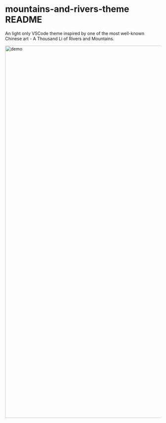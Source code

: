 # mountains-and-rivers-theme README

An light only VSCode theme inspired by one of the most well-known Chinese art - A Thousand Li of Rivers and Mountains.

<img width="1203" alt="demo" src="https://user-images.githubusercontent.com/2382185/226259376-c419b4ec-6d08-44a7-ad99-5c0f45465281.png">
